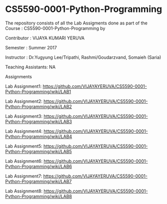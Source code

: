 # CS5590-0001-Python-Programming

The repository consists of all the Lab Assigments done as part of the Course : CS5590-0001-Python-Programming by

Contributor : VIJAYA KUMARI YERUVA

Semester : Summer 2017

Instructor : Dr.Yugyung Lee/Tripathi, Rashmi/Goudarzvand, Somaieh (Saria)

Teaching Assistants: NA

Assignments

Lab Assignment1: https://github.com/VIJAYAYERUVA/CS5590-0001-Python-Programming/wiki/LAB1

Lab Assignment2: https://github.com/VIJAYAYERUVA/CS5590-0001-Python-Programming/wiki/LAB2

Lab Assignment3: https://github.com/VIJAYAYERUVA/CS5590-0001-Python-Programming/wiki/LAB3

Lab Assignment4: https://github.com/VIJAYAYERUVA/CS5590-0001-Python-Programming/wiki/LAB4

Lab Assignment5: https://github.com/VIJAYAYERUVA/CS5590-0001-Python-Programming/wiki/LAB5

Lab Assignment6: https://github.com/VIJAYAYERUVA/CS5590-0001-Python-Programming/wiki/LAB6

Lab Assignment7: https://github.com/VIJAYAYERUVA/CS5590-0001-Python-Programming/wiki/LAB7

Lab Assignment8: https://github.com/VIJAYAYERUVA/CS5590-0001-Python-Programming/wiki/LAB8
